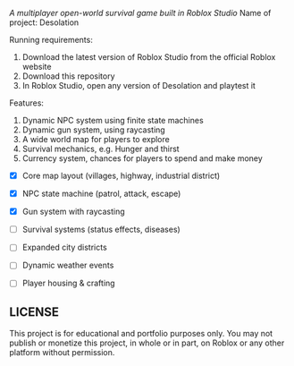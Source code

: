 *A multiplayer open-world survival game built in Roblox Studio*
Name of project: Desolation

Running requirements: 
1. Download the latest version of Roblox Studio from the official Roblox website
2. Download this repository
3. In Roblox Studio, open any version of Desolation and playtest it

Features: 
1. Dynamic NPC system using finite state machines
2. Dynamic gun system, using raycasting
3. A wide world map for players to explore
4. Survival mechanics, e.g. Hunger and thirst
5. Currency system, chances for players to spend and make money

- [x] Core map layout (villages, highway, industrial district)
- [x] NPC state machine (patrol, attack, escape)
- [x] Gun system with raycasting
- [ ] Survival systems (status effects, diseases)
- [ ] Expanded city districts
- [ ] Dynamic weather events
- [ ] Player housing & crafting



## LICENSE
This project is for educational and portfolio purposes only.
You may not publish or monetize this project, in whole or in part, on Roblox or any other platform without permission.
